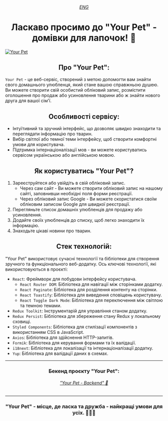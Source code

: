 ###### <div align=center> [ENG](README.eng.md) </div>

# <div align=center>Ласкаво просимо до "Your Pet" - домівки для лапочок! 🐾</div>

[![Your Pet](src/assets/images/readme/YorPet.png)](https://nmarkhotsky.github.io/your-pet-project-front/)

## <div align=center>Про "Your Pet":</div>

`Your Pet` - це веб-сервіс, створений з метою допомогти вам знайти свого
домашнього улюбленця, який стане вашою справжньою душею. Ви можете створити свій
особистий обліковий запис, розмістити оголошення про продаж або усиновлення
тварини або ж знайти нового друга для вашої сім'ї.

## <div align=center>Особливості сервісу:</div>

- Інтуїтивний та зручний інтерфейс, що дозволяє швидко знаходити та переглядати
  інформацію про тварин.
- Вибір світлої або темної теми інтерфейсу, щоб створити комфортні умови для
  користувача.
- Підтримка інтернаціоналізації мов - ви можете користуватись сервісом
  українською або англійською мовою.

## <div align=center>Як користуватись "Your Pet"?</div>

1. Зареєструйтеся або увійдіть в свій обліковий запис.
   - Через сам сайт - Ви можете створити обліковий запис на нашому сайті,
     заповнивши необхідні поля форми реєстрації.
   - Через обліковий запис Google - Ви можете скористатися своїм обліковим
     записом Google для швидкої реєстрації.
2. Перегляньте список домашніх улюбленців для продажу або усиновлення.
3. Додайте своїх улюбленців до списку, щоб легко знаходити їх інформацію.
4. Знаходьте цікаві новини про тварин.

## <div align=center>Стек технологій:</div>

"Your Pet" використовує сучасні технології та бібліотеки для створення зручного
та функціонального веб-додатку. Ось ключові технології, які використовуються в
проєкті:

- `React`: Фреймворк для побудови інтерфейсу користувача.
  - `React Router DOM`: Бібліотека для навігації між сторінками додатку.
  - `React Paginate`: Бібліотека для розділення контенту на сторінки.
  - `React Toastify`: Бібліотека для виведення сповіщень користувачу.
  - `React Toggle Dark Mode`: Бібліотека для переключення між світлою та темною
    темами.
- `Redux Toolkit`: Інструментарій для управління станом додатку.
- `Redux Persist`: Бібліотека для збереження стану Redux у локальному сховищі.
- `Styled Components`: Бібліотека для стилізації компонентів з використанням CSS
  в JavaScript.
- `Axios`: Бібліотека для здійснення HTTP-запитів.
- `Formik`: Бібліотека для керування формами та їх валідації.
- `i18next`: Бібліотека для локалізації та інтернаціоналізації додатку.
- `Yup`: Бібліотека для валідації даних в схемах.

---

### <div align=center>Бекенд проєкту "Your Pet":</div>
###### <div align=center>["Your Pet - Backend" 🐾](https://github.com/NMarkhotsky/your-pet-project-backend)</div>

---

### <div align=center>"Your Pet" - місце, де ласка та дружба - найкращі умови для усіх. 🐶🐱💕</div>
